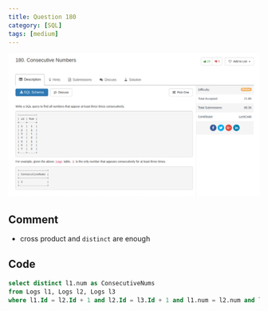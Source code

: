 ```yaml
---
title: Question 180
category: [SQL]
tags: [medium]
---
```


![Description](../Assets/Figure/question180.png)


## Comment

- cross product and `distinct` are enough

## Code

```sql
select distinct l1.num as ConsecutiveNums
from Logs l1, Logs l2, Logs l3
where l1.Id = l2.Id + 1 and l2.Id = l3.Id + 1 and l1.num = l2.num and l2.num = l3.num
```
